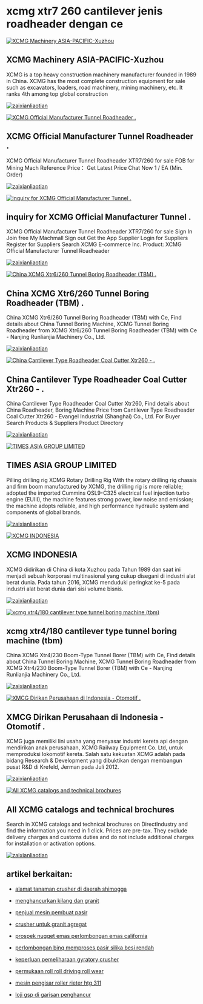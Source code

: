 # xcmg xtr7 260 cantilever jenis roadheader dengan ce
<a href="https://mnn.zoosnet.net/LR/Chatpre.aspx?id=MNN94995150&p=https://topgrinding.com/" target="_blank">![XCMG Machinery ASIA-PACIFIC-Xuzhou](https://github.com/technlg/images/blob/main/64.jpg)</a>
## XCMG Machinery ASIA-PACIFIC-Xuzhou
XCMG is a top heavy construction machinery manufacturer founded in 1989 in China. XCMG has the most complete construction equipment for sale such as excavators, loaders, road machinery, mining machinery, etc. It ranks 4th among top global construction
<a href="https://mnn.zoosnet.net/LR/Chatpre.aspx?id=MNN94995150&p=https://topgrinding.com/" target="_blank"><img src="https://github.com/technlg/images/raw/main/chat11.jpg" alt="zaixianliaotian"/></a><a href="//whatsapp.shibangsoft.com/WhatsApp.php" ><img src="https://github.com/technlg/images/raw/main/chat11.png" alt=""></a>
<a href="https://mnn.zoosnet.net/LR/Chatpre.aspx?id=MNN94995150&p=https://topgrinding.com/" target="_blank">![XCMG Official Manufacturer Tunnel Roadheader .](https://github.com/technlg/images/blob/main/63.jpg)</a>
## XCMG Official Manufacturer Tunnel Roadheader .
XCMG Official Manufacturer Tunnel Roadheader XTR7/260 for sale FOB for Mining Mach Reference Price： Get Latest Price Chat Now 1 / EA (Min. Order)
<a href="https://mnn.zoosnet.net/LR/Chatpre.aspx?id=MNN94995150&p=https://topgrinding.com/" target="_blank"><img src="https://github.com/technlg/images/raw/main/chat11.jpg" alt="zaixianliaotian"/></a><a href="//whatsapp.shibangsoft.com/WhatsApp.php" ><img src="https://github.com/technlg/images/raw/main/chat11.png" alt=""></a>
<a href="https://mnn.zoosnet.net/LR/Chatpre.aspx?id=MNN94995150&p=https://topgrinding.com/" target="_blank">![inquiry for XCMG Official Manufacturer Tunnel .](https://github.com/technlg/images/blob/main/45.jpg)</a>
## inquiry for XCMG Official Manufacturer Tunnel .
XCMG Official Manufacturer Tunnel Roadheader XTR7/260 for sale Sign In Join free My Machmall Sign out Get the App Supplier Login for Suppliers Register for Suppliers Search XCMG E-commerce Inc. Product: XCMG Official Manufacturer Tunnel Roadheader 
<a href="https://mnn.zoosnet.net/LR/Chatpre.aspx?id=MNN94995150&p=https://topgrinding.com/" target="_blank"><img src="https://github.com/technlg/images/raw/main/chat11.jpg" alt="zaixianliaotian"/></a><a href="//whatsapp.shibangsoft.com/WhatsApp.php" ><img src="https://github.com/technlg/images/raw/main/chat11.png" alt=""></a>
<a href="https://mnn.zoosnet.net/LR/Chatpre.aspx?id=MNN94995150&p=https://topgrinding.com/" target="_blank">![China XCMG Xtr6/260 Tunnel Boring Roadheader (TBM) .](https://github.com/technlg/images/blob/main/37.jpg)</a>
## China XCMG Xtr6/260 Tunnel Boring Roadheader (TBM) .
China XCMG Xtr6/260 Tunnel Boring Roadheader (TBM) with Ce, Find details about China Tunnel Boring Machine, XCMG Tunnel Boring Roadheader from XCMG Xtr6/260 Tunnel Boring Roadheader (TBM) with Ce - Nanjing Runlianjia Machinery Co., Ltd.
<a href="https://mnn.zoosnet.net/LR/Chatpre.aspx?id=MNN94995150&p=https://topgrinding.com/" target="_blank"><img src="https://github.com/technlg/images/raw/main/chat11.jpg" alt="zaixianliaotian"/></a><a href="//whatsapp.shibangsoft.com/WhatsApp.php" ><img src="https://github.com/technlg/images/raw/main/chat11.png" alt=""></a>
<a href="https://mnn.zoosnet.net/LR/Chatpre.aspx?id=MNN94995150&p=https://topgrinding.com/" target="_blank">![China Cantilever Type Roadheader Coal Cutter Xtr260 - .](https://github.com/technlg/images/blob/main/22.jpg)</a>
## China Cantilever Type Roadheader Coal Cutter Xtr260 - .
China Cantilever Type Roadheader Coal Cutter Xtr260, Find details about China Roadheader, Boring Machine Price from Cantilever Type Roadheader Coal Cutter Xtr260 - Evangel Industrial (Shanghai) Co., Ltd. For Buyer Search Products & Suppliers Product Directory
<a href="https://mnn.zoosnet.net/LR/Chatpre.aspx?id=MNN94995150&p=https://topgrinding.com/" target="_blank"><img src="https://github.com/technlg/images/raw/main/chat11.jpg" alt="zaixianliaotian"/></a><a href="//whatsapp.shibangsoft.com/WhatsApp.php" ><img src="https://github.com/technlg/images/raw/main/chat11.png" alt=""></a>
<a href="https://mnn.zoosnet.net/LR/Chatpre.aspx?id=MNN94995150&p=https://topgrinding.com/" target="_blank">![TIMES ASIA GROUP LIMITED](https://github.com/technlg/images/blob/main/46.jpg)</a>
## TIMES ASIA GROUP LIMITED
Pilling drilling rig XCMG Rotary Drilling Rig With the rotary drilling rig chassis and firm boom manufactured by XCMG, the drilling rig is more reliable; adopted the imported Cummins QSL9-C325 electrical fuel injection turbo engine (EUIII), the machine features strong power, low noise and emission; the machine adopts reliable, and high performance hydraulic system and components of global brands.
<a href="https://mnn.zoosnet.net/LR/Chatpre.aspx?id=MNN94995150&p=https://topgrinding.com/" target="_blank"><img src="https://github.com/technlg/images/raw/main/chat11.jpg" alt="zaixianliaotian"/></a><a href="//whatsapp.shibangsoft.com/WhatsApp.php" ><img src="https://github.com/technlg/images/raw/main/chat11.png" alt=""></a>
<a href="https://mnn.zoosnet.net/LR/Chatpre.aspx?id=MNN94995150&p=https://topgrinding.com/" target="_blank">![XCMG INDONESIA](https://github.com/technlg/images/blob/main/14.jpg)</a>
## XCMG INDONESIA
XCMG didirikan di China di kota Xuzhou pada Tahun 1989 dan saat ini menjadi sebuah korporasi multinasional yang cukup disegani di industri alat berat dunia. Pada tahun 2016, XCMG menduduki peringkat ke-5 pada industri alat berat dunia dari sisi volume bisnis.
<a href="https://mnn.zoosnet.net/LR/Chatpre.aspx?id=MNN94995150&p=https://topgrinding.com/" target="_blank"><img src="https://github.com/technlg/images/raw/main/chat11.jpg" alt="zaixianliaotian"/></a><a href="//whatsapp.shibangsoft.com/WhatsApp.php" ><img src="https://github.com/technlg/images/raw/main/chat11.png" alt=""></a>
<a href="https://mnn.zoosnet.net/LR/Chatpre.aspx?id=MNN94995150&p=https://topgrinding.com/" target="_blank">![xcmg xtr4/180 cantilever type tunnel boring machine (tbm)](https://github.com/technlg/images/blob/main/40.jpg)</a>
## xcmg xtr4/180 cantilever type tunnel boring machine (tbm)
China XCMG Xtr4/230 Boom-Type Tunnel Borer (TBM) with Ce, Find details about China Tunnel Boring Machine, XCMG Tunnel Boring Roadheader from XCMG Xtr4/230 Boom-Type Tunnel Borer (TBM) with Ce - Nanjing Runlianjia Machinery Co., Ltd.
<a href="https://mnn.zoosnet.net/LR/Chatpre.aspx?id=MNN94995150&p=https://topgrinding.com/" target="_blank"><img src="https://github.com/technlg/images/raw/main/chat11.jpg" alt="zaixianliaotian"/></a><a href="//whatsapp.shibangsoft.com/WhatsApp.php" ><img src="https://github.com/technlg/images/raw/main/chat11.png" alt=""></a>
<a href="https://mnn.zoosnet.net/LR/Chatpre.aspx?id=MNN94995150&p=https://topgrinding.com/" target="_blank">![XMCG Dirikan Perusahaan di Indonesia - Otomotif .](https://github.com/technlg/images/blob/main/26.jpg)</a>
## XMCG Dirikan Perusahaan di Indonesia - Otomotif .
XCMG juga memiliki lini usaha yang menyasar industri kereta api dengan mendirikan anak perusahaan, XCMG Railway Equipment Co. Ltd, untuk memproduksi lokomotif kereta. Salah satu kekuatan XCMG adalah pada bidang Research & Development yang dibuktikan dengan membangun pusat R&D di Krefeld, Jerman pada Juli 2012.
<a href="https://mnn.zoosnet.net/LR/Chatpre.aspx?id=MNN94995150&p=https://topgrinding.com/" target="_blank"><img src="https://github.com/technlg/images/raw/main/chat11.jpg" alt="zaixianliaotian"/></a><a href="//whatsapp.shibangsoft.com/WhatsApp.php" ><img src="https://github.com/technlg/images/raw/main/chat11.png" alt=""></a>
<a href="https://mnn.zoosnet.net/LR/Chatpre.aspx?id=MNN94995150&p=https://topgrinding.com/" target="_blank">![All XCMG catalogs and technical brochures](https://github.com/technlg/images/blob/main/24.jpg)</a>
## All XCMG catalogs and technical brochures
Search in XCMG catalogs and technical brochures on DirectIndustry and find the information you need in 1 click. Prices are pre-tax. They exclude delivery charges and customs duties and do not include additional charges for installation or activation options.
<a href="https://mnn.zoosnet.net/LR/Chatpre.aspx?id=MNN94995150&p=https://topgrinding.com/" target="_blank"><img src="https://github.com/technlg/images/raw/main/chat11.jpg" alt="zaixianliaotian"/></a><a href="//whatsapp.shibangsoft.com/WhatsApp.php" ><img src="https://github.com/technlg/images/raw/main/chat11.png" alt=""></a>
## artikel berkaitan:
* [alamat tanaman crusher di daerah shimogga](alamat%20tanaman%20crusher%20di%20daerah%20shimogga.md)
* [menghancurkan kilang dan granit](menghancurkan%20kilang%20dan%20granit.md)
* [penjual mesin pembuat pasir](penjual%20mesin%20pembuat%20pasir.md)
* [crusher untuk granit agregat](crusher%20untuk%20granit%20agregat.md)
* [prospek nugget emas perlombongan emas california](prospek%20nugget%20emas%20perlombongan%20emas%20california.md)
* [perlombongan binq memproses pasir silika besi rendah](perlombongan%20binq%20memproses%20pasir%20silika%20besi%20rendah.md)
* [keperluan pemeliharaan gyratory crusher](keperluan%20pemeliharaan%20gyratory%20crusher.md)
* [permukaan roll roll driving roll wear](permukaan%20roll%20roll%20driving%20roll%20wear.md)
* [mesin pengisar roller rieter htg 311](mesin%20pengisar%20roller%20rieter%20htg%20311.md)
* [loji gsp di garisan penghancur](loji%20gsp%20di%20garisan%20penghancur.md)
